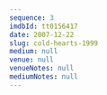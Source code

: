 ```yaml
---
sequence: 3
imdbId: tt0156417
date: 2007-12-22
slug: cold-hearts-1999
medium: null
venue: null
venueNotes: null
mediumNotes: null
---
```


